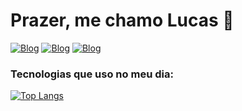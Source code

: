 # Prazer, me chamo Lucas 👋
[![Blog](https://img.shields.io/badge/LinkedIn-0077B5?style=for-the-badge&logo=linkedin&logoColor=white)](https://www.linkedin.com/in/lukasfelixdev/)
[![Blog](https://img.shields.io/badge/Twitter-1DA1F2?style=for-the-badge&logo=twitter&logoColor=white)](https://twitter.com/lucasfelixdev)
[![Blog](https://img.shields.io/badge/Instagram-E4405F?style=for-the-badge&logo=instagram&logoColor=white)](https://www.instagram.com/lukasfelix___/)

### Tecnologias que uso no meu dia:
[![Top Langs](https://github-readme-stats.vercel.app/api/top-langs/?lucasfelixdev=anuraghazra&layout=pie)](https://github.com/anuraghazra/github-readme-stats)



